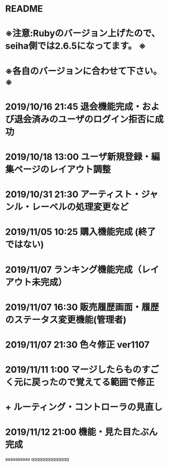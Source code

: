 # README
# ※注意:Rubyのバージョン上げたので、seiha側では2.6.5になってます。 ※
# ※各自のバージョンに合わせて下さい。 ※
# 2019/10/16 21:45 退会機能完成・および退会済みのユーザのログイン拒否に成功
# 2019/10/18 13:00 ユーザ新規登録・編集ページのレイアウト調整
# 2019/10/31 21:30 アーティスト・ジャンル・レーベルの処理変更など
# 2019/11/05 10:25 購入機能完成 (終了ではない)
# 2019/11/07 ランキング機能完成（レイアウト未完成）
# 2019/11/07 16:30 販売履歴画面・履歴のステータス変更機能(管理者)
# 2019/11/07 21:30 色々修正 ver1107

# 2019/11/11 1:00 マージしたらものすごく元に戻ったので覚えてる範囲で修正
# + ルーティング・コントローラの見直し
# 2019/11/12 21:00 機能・見た目たぶん完成

aaaaaaaaaa
qqqqqqqqqqqqqq

